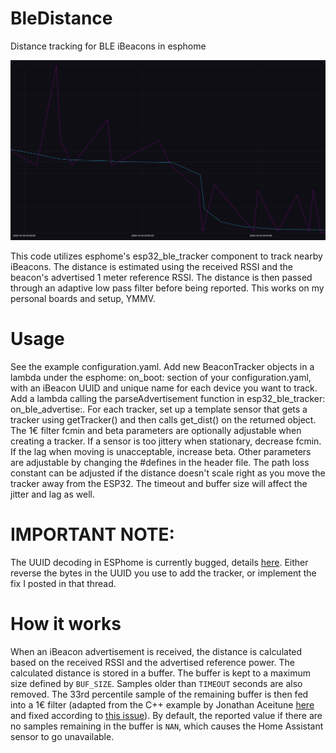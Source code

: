 # BleDistance
Distance tracking for BLE iBeacons in esphome

![Example screenshot](/screenshot.png)

This code utilizes esphome's esp32_ble_tracker component to track nearby iBeacons. The distance is estimated using the received RSSI and the beacon's advertised 1 meter reference RSSI. The distance is then passed through an adaptive low pass filter before being reported. This works on my personal boards and setup, YMMV.

# Usage
See the example configuration.yaml.
Add new BeaconTracker objects in a lambda under the esphome: on_boot: section of your configuration.yaml, with an iBeacon UUID and unique name for each device you want to track. Add a lambda calling the parseAdvertisement function in esp32_ble_tracker: on_ble_advertise:. For each tracker, set up a template sensor that gets a tracker using getTracker() and then calls get_dist() on the returned object. The 1€ filter fcmin and beta parameters are optionally adjustable when creating a tracker. If a sensor is too jittery when stationary, decrease fcmin. If the lag when moving is unacceptable, increase beta. Other parameters are adjustable by changing the #defines in the header file.  The path loss constant can be adjusted if the distance doesn't scale right as you move the tracker away from the ESP32. The timeout and buffer size will affect the jitter and lag as well.

# IMPORTANT NOTE:
The UUID decoding in ESPhome is currently bugged, details [here](https://github.com/esphome/issues/issues/2445). Either reverse the bytes in the UUID you use to add the tracker, or implement the fix I posted in that thread.

# How it works
When an iBeacon advertisement is received, the distance is calculated based on the received RSSI and the advertised reference power. The calculated distance is stored in a buffer. The buffer is kept to a maximum size defined by `BUF_SIZE`. Samples older than `TIMEOUT` seconds are also removed. The 33rd percentile sample of the remaining buffer is then fed into a 1€ filter (adapted from the C++ example by Jonathan Aceitune [here](http://cristal.univ-lille.fr/~casiez/1euro/) and fixed according to [this issue](https://github.com/haimoz/SoftFilters/issues/1)). By default, the reported value if there are no samples remaining in the buffer is `NAN`, which causes the Home Assistant sensor to go unavailable.
